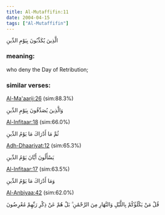 ```yaml
---
title: Al-Mutaffifin:11
date: 2004-04-15
tags: ["Al-Mutaffifin"]
---
```

الَّذِينَ يُكَذِّبُونَ بِيَوْمِ الدِّينِ
### meaning: 
who deny the Day of Retribution;
### similar verses: 

[Al-Ma'aarij:26](/70/26) (sim:88.3%)

وَالَّذِينَ يُصَدِّقُونَ بِيَوْمِ الدِّينِ

[Al-Infitaar:18](/82/18) (sim:66.0%)

ثُمَّ مَا أَدْرَاكَ مَا يَوْمُ الدِّينِ

[Adh-Dhaariyat:12](/51/12) (sim:65.3%)

يَسْأَلُونَ أَيَّانَ يَوْمُ الدِّينِ

[Al-Infitaar:17](/82/17) (sim:63.5%)

وَمَا أَدْرَاكَ مَا يَوْمُ الدِّينِ

[Al-Anbiyaa:42](/21/42) (sim:62.0%)

قُلْ مَنْ يَكْلَؤُكُمْ بِاللَّيْلِ وَالنَّهَارِ مِنَ الرَّحْمَٰنِ ۗ بَلْ هُمْ عَنْ ذِكْرِ رَبِّهِمْ مُعْرِضُونَ
